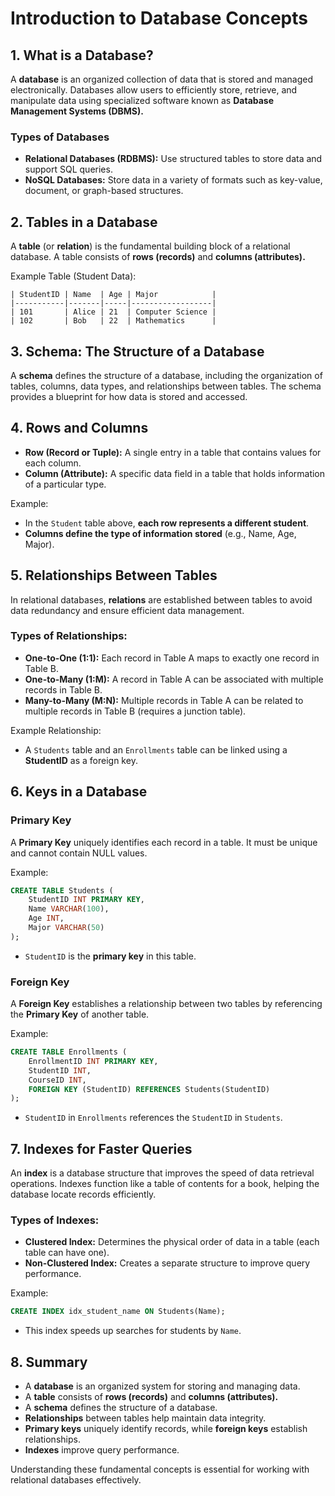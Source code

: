 # **Introduction to Database Concepts**

## **1. What is a Database?**
A **database** is an organized collection of data that is stored and managed electronically. Databases allow users to efficiently store, retrieve, and manipulate data using specialized software known as **Database Management Systems (DBMS).**

### **Types of Databases**
- **Relational Databases (RDBMS):** Use structured tables to store data and support SQL queries.
- **NoSQL Databases:** Store data in a variety of formats such as key-value, document, or graph-based structures.

## **2. Tables in a Database**
A **table** (or **relation**) is the fundamental building block of a relational database. A table consists of **rows (records)** and **columns (attributes).**

Example Table (Student Data):

```plaintext
| StudentID | Name  | Age | Major            |
|-----------|-------|-----|------------------|
| 101       | Alice | 21  | Computer Science |
| 102       | Bob   | 22  | Mathematics      |
```

## **3. Schema: The Structure of a Database**
A **schema** defines the structure of a database, including the organization of tables, columns, data types, and relationships between tables. The schema provides a blueprint for how data is stored and accessed.

## **4. Rows and Columns**
- **Row (Record or Tuple):** A single entry in a table that contains values for each column.
- **Column (Attribute):** A specific data field in a table that holds information of a particular type.

Example:
- In the `Student` table above, **each row represents a different student**.
- **Columns define the type of information stored** (e.g., Name, Age, Major).

## **5. Relationships Between Tables**
In relational databases, **relations** are established between tables to avoid data redundancy and ensure efficient data management.

### **Types of Relationships:**
- **One-to-One (1:1):** Each record in Table A maps to exactly one record in Table B.
- **One-to-Many (1:M):** A record in Table A can be associated with multiple records in Table B.
- **Many-to-Many (M:N):** Multiple records in Table A can be related to multiple records in Table B (requires a junction table).

Example Relationship:
- A `Students` table and an `Enrollments` table can be linked using a **StudentID** as a foreign key.

## **6. Keys in a Database**
### **Primary Key**
A **Primary Key** uniquely identifies each record in a table. It must be unique and cannot contain NULL values.

Example:
```sql
CREATE TABLE Students (
    StudentID INT PRIMARY KEY,
    Name VARCHAR(100),
    Age INT,
    Major VARCHAR(50)
);
```
- `StudentID` is the **primary key** in this table.

### **Foreign Key**
A **Foreign Key** establishes a relationship between two tables by referencing the **Primary Key** of another table.

Example:
```sql
CREATE TABLE Enrollments (
    EnrollmentID INT PRIMARY KEY,
    StudentID INT,
    CourseID INT,
    FOREIGN KEY (StudentID) REFERENCES Students(StudentID)
);
```
- `StudentID` in `Enrollments` references the `StudentID` in `Students`.

## **7. Indexes for Faster Queries**
An **index** is a database structure that improves the speed of data retrieval operations. Indexes function like a table of contents for a book, helping the database locate records efficiently.

### **Types of Indexes:**
- **Clustered Index:** Determines the physical order of data in a table (each table can have one).
- **Non-Clustered Index:** Creates a separate structure to improve query performance.

Example:
```sql
CREATE INDEX idx_student_name ON Students(Name);
```
- This index speeds up searches for students by `Name`.

## **8. Summary**
- A **database** is an organized system for storing and managing data.
- A **table** consists of **rows (records)** and **columns (attributes).**
- A **schema** defines the structure of a database.
- **Relationships** between tables help maintain data integrity.
- **Primary keys** uniquely identify records, while **foreign keys** establish relationships.
- **Indexes** improve query performance.

Understanding these fundamental concepts is essential for working with relational databases effectively.
